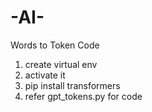 # -AI-
Words to Token Code

1. create virtual env
1. activate it
1. pip install transformers
1. refer gpt_tokens.py for code
